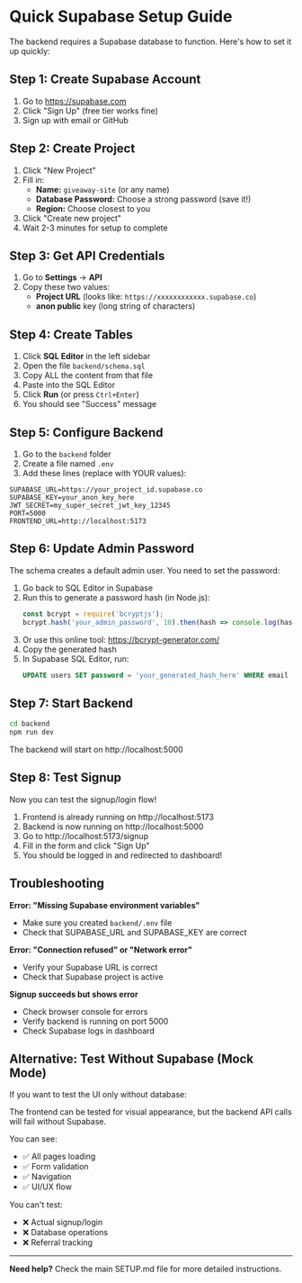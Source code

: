 # Quick Supabase Setup Guide

The backend requires a Supabase database to function. Here's how to set it up quickly:

## Step 1: Create Supabase Account

1. Go to https://supabase.com
2. Click "Sign Up" (free tier works fine)
3. Sign up with email or GitHub

## Step 2: Create Project

1. Click "New Project"
2. Fill in:
   - **Name:** `giveaway-site` (or any name)
   - **Database Password:** Choose a strong password (save it!)
   - **Region:** Choose closest to you
3. Click "Create new project"
4. Wait 2-3 minutes for setup to complete

## Step 3: Get API Credentials

1. Go to **Settings** → **API**
2. Copy these two values:
   - **Project URL** (looks like: `https://xxxxxxxxxxxx.supabase.co`)
   - **anon public** key (long string of characters)

## Step 4: Create Tables

1. Click **SQL Editor** in the left sidebar
2. Open the file `backend/schema.sql`
3. Copy ALL the content from that file
4. Paste into the SQL Editor
5. Click **Run** (or press `Ctrl+Enter`)
6. You should see "Success" message

## Step 5: Configure Backend

1. Go to the `backend` folder
2. Create a file named `.env`
3. Add these lines (replace with YOUR values):

```
SUPABASE_URL=https://your_project_id.supabase.co
SUPABASE_KEY=your_anon_key_here
JWT_SECRET=my_super_secret_jwt_key_12345
PORT=5000
FRONTEND_URL=http://localhost:5173
```

## Step 6: Update Admin Password

The schema creates a default admin user. You need to set the password:

1. Go back to SQL Editor in Supabase
2. Run this to generate a password hash (in Node.js):
   ```javascript
   const bcrypt = require('bcryptjs');
   bcrypt.hash('your_admin_password', 10).then(hash => console.log(hash));
   ```
3. Or use this online tool: https://bcrypt-generator.com/
4. Copy the generated hash
5. In Supabase SQL Editor, run:
   ```sql
   UPDATE users SET password = 'your_generated_hash_here' WHERE email = 'admin@unlimiteddatagh.com';
   ```

## Step 7: Start Backend

```bash
cd backend
npm run dev
```

The backend will start on http://localhost:5000

## Step 8: Test Signup

Now you can test the signup/login flow!

1. Frontend is already running on http://localhost:5173
2. Backend is now running on http://localhost:5000
3. Go to http://localhost:5173/signup
4. Fill in the form and click "Sign Up"
5. You should be logged in and redirected to dashboard!

## Troubleshooting

**Error: "Missing Supabase environment variables"**
- Make sure you created `backend/.env` file
- Check that SUPABASE_URL and SUPABASE_KEY are correct

**Error: "Connection refused" or "Network error"**
- Verify your Supabase URL is correct
- Check that Supabase project is active

**Signup succeeds but shows error**
- Check browser console for errors
- Verify backend is running on port 5000
- Check Supabase logs in dashboard

## Alternative: Test Without Supabase (Mock Mode)

If you want to test the UI only without database:

The frontend can be tested for visual appearance, but the backend API calls will fail without Supabase.

You can see:
- ✅ All pages loading
- ✅ Form validation
- ✅ Navigation
- ✅ UI/UX flow

You can't test:
- ❌ Actual signup/login
- ❌ Database operations
- ❌ Referral tracking

---

**Need help?** Check the main SETUP.md file for more detailed instructions.

